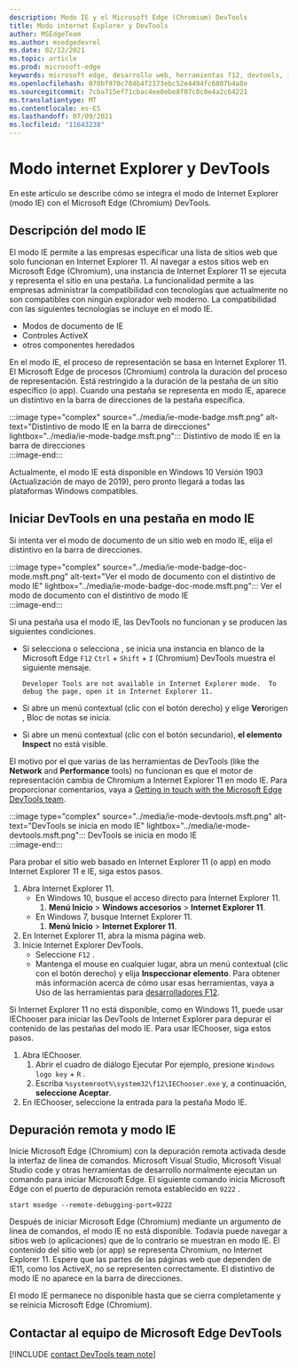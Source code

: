 ```yaml
---
description: Modo IE y el Microsoft Edge (Chromium) DevTools
title: Modo internet Explorer y DevTools
author: MSEdgeTeam
ms.author: msedgedevrel
ms.date: 02/12/2021
ms.topic: article
ms.prod: microsoft-edge
keywords: microsoft edge, desarrollo web, herramientas f12, devtools, ie11, internet explorer 11, es el modo ie
ms.openlocfilehash: 070bf970c784b4f2173ebc52e4494fc6807b4a8e
ms.sourcegitcommit: 7cba715ef71cbac4ee0ebe8f07c0c0e4a2c64221
ms.translationtype: MT
ms.contentlocale: es-ES
ms.lasthandoff: 07/09/2021
ms.locfileid: "11643238"
---
```

# <a name="internet-explorer-mode-and-the-devtools"></a>Modo internet Explorer y DevTools  

En este artículo se describe cómo se integra el modo de Internet Explorer \(modo IE\) con el Microsoft Edge \(Chromium\) DevTools.  

## <a name="understanding-ie-mode"></a>Descripción del modo IE  

El modo IE permite a las empresas especificar una lista de sitios web que solo funcionan en Internet Explorer 11.  Al navegar a estos sitios web en Microsoft Edge \(Chromium\), una instancia de Internet Explorer 11 se ejecuta y representa el sitio en una pestaña.  La funcionalidad permite a las empresas administrar la compatibilidad con tecnologías que actualmente no son compatibles con ningún explorador web moderno.  La compatibilidad con las siguientes tecnologías se incluye en el modo IE.  

*   Modos de documento de IE  
*   Controles ActiveX  
*   otros componentes heredados  

En el modo IE, el proceso de representación se basa en Internet Explorer 11.  El Microsoft Edge de procesos \(Chromium\) controla la duración del proceso de representación.  Está restringido a la duración de la pestaña de un sitio específico \(o app\).  Cuando una pestaña se representa en modo IE, aparece un distintivo en la barra de direcciones de la pestaña específica.  

:::image type="complex" source="../media/ie-mode-badge.msft.png" alt-text="Distintivo de modo IE en la barra de direcciones" lightbox="../media/ie-mode-badge.msft.png":::
   Distintivo de modo IE en la barra de direcciones  
:::image-end:::  

Actualmente, el modo IE está disponible en Windows 10 Versión 1903 \(Actualización de mayo de 2019\), pero pronto llegará a todas las plataformas Windows compatibles.  

## <a name="launching-the-devtools-on-a-tab-in-ie-mode"></a>Iniciar DevTools en una pestaña en modo IE  

Si intenta ver el modo de documento de un sitio web en modo IE, elija el distintivo en la barra de direcciones.  

:::image type="complex" source="../media/ie-mode-badge-doc-mode.msft.png" alt-text="Ver el modo de documento con el distintivo de modo IE" lightbox="../media/ie-mode-badge-doc-mode.msft.png":::
   Ver el modo de documento con el distintivo de modo IE  
:::image-end:::  

Si una pestaña usa el modo IE, las DevTools no funcionan y se producen las siguientes condiciones.

*   Si selecciona o selecciona , se inicia una instancia en blanco de la Microsoft Edge `F12` `Ctrl` + `Shift` + `I` \(Chromium\) DevTools muestra el siguiente mensaje.  
    
    ```text
    Developer Tools are not available in Internet Explorer mode.  To debug the page, open it in Internet Explorer 11.
    ```  
    
*   Si abre un menú contextual \(clic con el botón derecho\) y elige **Ver**origen , Bloc de notas se inicia.  
*   Si abre un menú contextual \(clic con el botón secundario\), **el elemento Inspect** no está visible.  

El motivo por el que varias de las herramientas de DevTools \(like the **Network** and **Performance** tools\) no funcionan es que el motor de representación cambia de Chromium a Internet Explorer 11 en modo IE.  Para proporcionar comentarios, vaya a [Getting in touch with the Microsoft Edge DevTools team](#getting-in-touch-with-the-microsoft-edge-devtools-team).  

:::image type="complex" source="../media/ie-mode-devtools.msft.png" alt-text="DevTools se inicia en modo IE" lightbox="../media/ie-mode-devtools.msft.png":::
   DevTools se inicia en modo IE  
:::image-end:::  

Para probar el sitio web basado en Internet Explorer 11 \(o app\) en modo Internet Explorer 11 e IE, siga estos pasos.  

1.  Abra Internet Explorer 11.  
    *   En Windows 10, busque el acceso directo para Internet Explorer 11.
        1.  **Menú Inicio**  >  **Windows accesorios**  >  **Internet Explorer 11**.  
    *   En Windows 7, busque Internet Explorer 11.
        1.  **Menú Inicio**  >  **Internet Explorer 11**.  
1.  En Internet Explorer 11, abra la misma página web.  
1.  Inicie Internet Explorer DevTools.  
    *   Seleccione `F12` .  
    *   Mantenga el mouse en cualquier lugar, abra un menú contextual \(clic con el botón derecho\) y elija **Inspeccionar elemento**.  Para obtener más información acerca de cómo usar esas herramientas, vaya a Uso de las herramientas para [desarrolladores F12][PreviousVersionsWindowsInternetExplorerDeveloperSamplesbg182326].  

Si Internet Explorer 11 no está disponible, como en Windows 11, puede usar IEChooser para iniciar las DevTools de Internet Explorer para depurar el contenido de las pestañas del modo IE. Para usar IEChooser, siga estos pasos.

1.  Abra IEChooser.
    1. Abrir el cuadro de diálogo Ejecutar Por ejemplo, presione `Windows logo key`  +  `R` .
    2. Escriba `%systemroot%\system32\f12\IEChooser.exe` y, a continuación, **seleccione Aceptar**.
2.  En IEChooser, seleccione la entrada para la pestaña Modo IE.


## <a name="remote-debugging-and-ie-mode"></a>Depuración remota y modo IE  

Inicie Microsoft Edge \(Chromium\) con la depuración remota activada desde la interfaz de línea de comandos.  Microsoft Visual Studio, Microsoft Visual Studio code y otras herramientas de desarrollo normalmente ejecutan un comando para iniciar Microsoft Edge.  El siguiente comando inicia Microsoft Edge con el puerto de depuración remota establecido en `9222` .  

```shell
start msedge --remote-debugging-port=9222
```  

Después de iniciar Microsoft Edge \(Chromium\) mediante un argumento de línea de comandos, el modo IE no está disponible.  Todavía puede navegar a sitios web \(o aplicaciones\) que de lo contrario se muestran en modo IE.  El contenido del sitio web \(or app\) se representa Chromium, no Internet Explorer 11.  Espere que las partes de las páginas web que dependen de IE11, como los ActiveX, no se representen correctamente.  El distintivo de modo IE no aparece en la barra de direcciones.  

El modo IE permanece no disponible hasta que se cierra completamente y se reinicia Microsoft Edge \(Chromium\).  

## <a name="getting-in-touch-with-the-microsoft-edge-devtools-team"></a>Contactar al equipo de Microsoft Edge DevTools  

[!INCLUDE [contact DevTools team note](../includes/contact-devtools-team-note.md)]  

<!-- links -->  

[PreviousVersionsWindowsInternetExplorerDeveloperSamplesbg182326]: /previous-versions/windows/internet-explorer/ie-developer/samples/bg182326(v%3dvs.85) "Uso de las herramientas de desarrollo de F12 | Microsoft Docs"  
